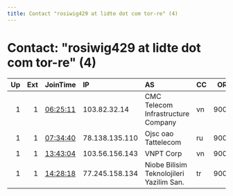 ```yaml
---
title: Contact "rosiwig429 at lidte dot com tor-re" (4)
---
```


# Contact: "rosiwig429 at lidte dot com tor-re" (4)

|   Up |   Ext | JoinTime                                                                                            | IP             | AS                                       | CC   |   ORp |   Dirp | OS    | Version   | Nickname         |   eFamMembers |
|-----:|------:|:----------------------------------------------------------------------------------------------------|:---------------|:-----------------------------------------|:-----|------:|-------:|:------|:----------|:-----------------|--------------:|
|    1 |     1 | [06:25:11](https://metrics.torproject.org/rs.html#details/B8D95BB1AAFB6F234EC50A100F46E4CC8E8E90FB) | 103.82.32.14   | CMC Telecom Infrastructure Company       | vn   |  9001 |   9030 | Linux | 0.4.5.7   | coffswifi5       |             1 |
|    1 |     1 | [07:34:40](https://metrics.torproject.org/rs.html#details/771C9BC56DF4B29BA97CAA9387FB1FC140CFE3E3) | 78.138.135.110 | Ojsc oao Tattelecom                      | ru   |  9001 |   9030 | Linux | 0.4.5.7   | artikel5ev3b2    |             1 |
|    1 |     1 | [13:43:04](https://metrics.torproject.org/rs.html#details/04998AB63A49C4A0B5A5CD2994D95D098D2B5399) | 103.56.156.143 | VNPT Corp                                | vn   |  9001 |   9030 | Linux | 0.4.5.7   | CalyxInstitute18 |             1 |
|    1 |     1 | [14:28:18](https://metrics.torproject.org/rs.html#details/B4285A497939D190739C976B947053D6CC0AE07C) | 77.245.158.134 | Niobe Bilisim Teknolojileri Yazilim San. | tr   |  9001 |   9030 | Linux | 0.4.5.7   | Merlin2          |             1 |

